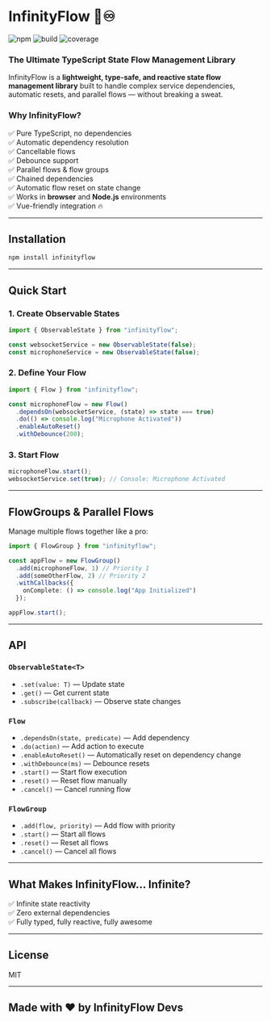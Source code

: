 # InfinityFlow 🚀♾️
![npm](https://img.shields.io/npm/v/infinityflow) ![build](https://img.shields.io/github/actions/workflow/status/infinityflow/infinityflow/ci.yml) ![coverage](https://img.shields.io/codecov/c/github/infinityflow/infinityflow)

### The Ultimate TypeScript State Flow Management Library

InfinityFlow is a **lightweight, type-safe, and reactive state flow management library** built to handle complex service dependencies, automatic resets, and parallel flows — without breaking a sweat.

### Why InfinityFlow?
✅ Pure TypeScript, no dependencies  
✅ Automatic dependency resolution  
✅ Cancellable flows  
✅ Debounce support  
✅ Parallel flows & flow groups  
✅ Chained dependencies  
✅ Automatic flow reset on state change  
✅ Works in **browser** and **Node.js** environments  
✅ Vue-friendly integration 🔥

---

## Installation
```bash
npm install infinityflow
```

---

## Quick Start
### 1. Create Observable States
```typescript
import { ObservableState } from "infinityflow";

const websocketService = new ObservableState(false);
const microphoneService = new ObservableState(false);
```

### 2. Define Your Flow
```typescript
import { Flow } from "infinityflow";

const microphoneFlow = new Flow()
  .dependsOn(websocketService, (state) => state === true)
  .do(() => console.log("Microphone Activated"))
  .enableAutoReset()
  .withDebounce(200);
```

### 3. Start Flow
```typescript
microphoneFlow.start();
websocketService.set(true); // Console: Microphone Activated
```

---

## FlowGroups & Parallel Flows
Manage multiple flows together like a pro:
```typescript
import { FlowGroup } from "infinityflow";

const appFlow = new FlowGroup()
  .add(microphoneFlow, 1) // Priority 1
  .add(someOtherFlow, 2) // Priority 2
  .withCallbacks({
    onComplete: () => console.log("App Initialized")
  });

appFlow.start();
```

---

## API
### `ObservableState<T>`
- `.set(value: T)` — Update state
- `.get()` — Get current state
- `.subscribe(callback)` — Observe state changes

### `Flow`
- `.dependsOn(state, predicate)` — Add dependency
- `.do(action)` — Add action to execute
- `.enableAutoReset()` — Automatically reset on dependency change
- `.withDebounce(ms)` — Debounce resets
- `.start()` — Start flow execution
- `.reset()` — Reset flow manually
- `.cancel()` — Cancel running flow

### `FlowGroup`
- `.add(flow, priority)` — Add flow with priority
- `.start()` — Start all flows
- `.reset()` — Reset all flows
- `.cancel()` — Cancel all flows

---

## What Makes InfinityFlow... Infinite?
✅ Infinite state reactivity  
✅ Zero external dependencies  
✅ Fully typed, fully reactive, fully awesome

---

## License
MIT

---

## Made with ❤️ by InfinityFlow Devs

